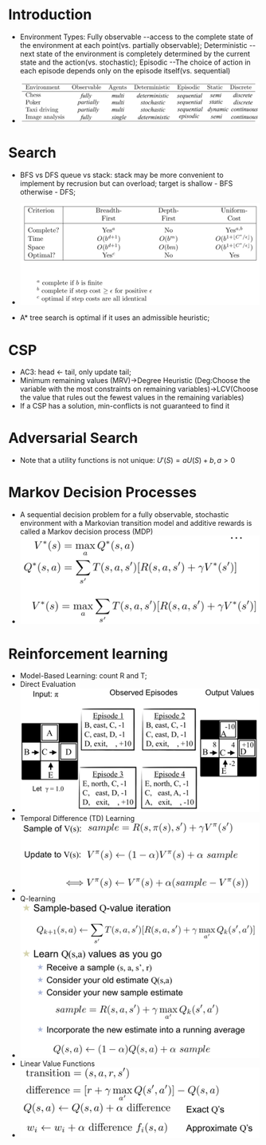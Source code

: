 # Introduction
- Environment Types:  Fully observable --access to the complete state of the
environment at each point(vs. partially observable); Deterministic --next state of the environment is completely determined
by the current state and the action(vs. stochastic); Episodic --The choice of action in each episode depends only on the episode itself(vs. sequential)

- ![environment type](5.10.png)
# Search
- BFS vs DFS queue vs stack: stack may be more convenient to implement by recrusion but can overload; target is shallow - BFS otherwise - DFS;

- ![compare](conpare.png)
- A* tree search is optimal if it uses an admissible heuristic;
# CSP
- AC3: head <- tail, only update tail;
- Minimum remaining values (MRV)->Degree Heuristic (Deg:Choose the variable with the most constraints on remaining variables)->LCV(Choose the value that rules out the fewest values in the remaining variables)
- If a CSP has a solution, min-conflicts is not guaranteed to find it
# Adversarial Search
- Note that a utility functions is not unique: $U'(S)=aU(S)+b,a>0$
# Markov Decision Processes
- A sequential decision problem for a fully observable, stochastic environment with a Markovian transition model and additive rewards is called a Markov decision process (MDP)
- ![equlation](equlation.png)
# Reinforcement learning
- Model-Based Learning: count R and T;
- Direct Evaluation
- ![direct](direct.png)
- Temporal Difference (TD) Learning
- ![td](TD.png)
- Q-learning
- ![qlearning](qlearning.png)
- Linear Value Functions
- ![liner](liner.png)
